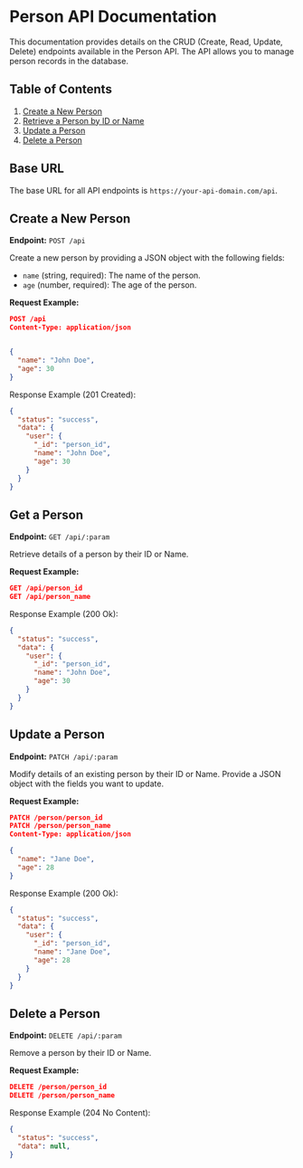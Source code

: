 # Person API Documentation

This documentation provides details on the CRUD (Create, Read, Update, Delete) endpoints available in the Person API. The API allows you to manage person records in the database.

## Table of Contents

1. [Create a New Person](#create-a-new-person)
2. [Retrieve a Person by ID or Name](#retrieve-a-person-by-id)
3. [Update a Person](#update-a-person)
4. [Delete a Person](#delete-a-person)

## Base URL

The base URL for all API endpoints is `https://your-api-domain.com/api`.

## Create a New Person

**Endpoint:** `POST /api`

Create a new person by providing a JSON object with the following fields:

- `name` (string, required): The name of the person.
- `age` (number, required): The age of the person.

**Request Example:**

```json
POST /api
Content-Type: application/json


{
  "name": "John Doe",
  "age": 30
}
```

Response Example (201 Created):

```json
{
  "status": "success",
  "data": {
    "user": {
      "_id": "person_id",
      "name": "John Doe",
      "age": 30
    }
  }
}
```

## Get a Person

**Endpoint:** `GET /api/:param`

Retrieve details of a person by their ID or Name.

**Request Example:**

```json
GET /api/person_id
GET /api/person_name
```

Response Example (200 Ok):

```json
{
  "status": "success",
  "data": {
    "user": {
      "_id": "person_id",
      "name": "John Doe",
      "age": 30
    }
  }
}

```

## Update a Person

**Endpoint:** `PATCH /api/:param`

Modify details of an existing person by their ID or Name. Provide a JSON object with the fields you want to update.

**Request Example:**

```json
PATCH /person/person_id
PATCH /person/person_name
Content-Type: application/json

{
  "name": "Jane Doe",
  "age": 28
}
```

Response Example (200 Ok):

```json
{
  "status": "success",
  "data": {
    "user": {
      "_id": "person_id",
      "name": "Jane Doe",
      "age": 28
    }
  }
}

```

## Delete a Person

**Endpoint:** `DELETE /api/:param`

Remove a person by their ID or Name.

**Request Example:**

```json
DELETE /person/person_id
DELETE /person/person_name
```


Response Example (204 No Content):

```json
{
  "status": "success",
  "data": null,
}

```
